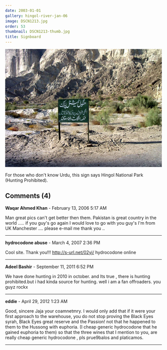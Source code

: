 ```yaml
---
date: 2003-01-01
gallery: hingol-river-jan-06
image: DSCN1213.jpg
order: 53
thumbnail: DSCN1213-thumb.jpg
title: Signboard
---
```


![Signboard](./DSCN1213.jpg)

For those who don't know Urdu, this sign says Hingol National Park (Hunting Prohibited).

<div id="comments">

## Comments (4)

**Waqar Ahmed Khan** - February 13, 2006  5:17 AM

Man great pics can't get better then them. Pakistan is great country in the world ..... if you guy's go again I would love to go with you guy's I'm from UK Manchester .... please e-mail me thank you ..

---

**hydrocodone abuse** - March  4, 2007  2:36 PM

Cool site. Thank you!!!
<http://s-url.net/02yj/> hydrocodone online

---

**Adeel Bashir** - September 11, 2011  6:52 PM

We have done hunting in 2010 in october. and Its true , there is hunting prohibited.but i had kinda source for hunting. well i am a fan offroaders. you guyz rockx

---

**eddie** - April 29, 2012  1:23 AM

Good, sincere Jaja your coamnetmry. I would only add that if it were your first approach to the warehouse, you do not stop proving the Black Eyes syrah, Black Eyes great reserve and the Passion! not that he happened to them to the Hussong with euphoria. (I cheap generic hydrocodone that he gained euphoria to them) so that the three wines that I mention to you, are really cheap generic hydrocodone , pls prue9balos and platicamos.

---

</div>